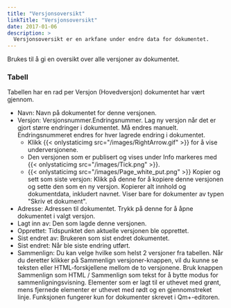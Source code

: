 ```yaml
---
title: "Versjonsoversikt"
linkTitle: "Versjonsoversikt"
date: 2017-01-06
description: >
  Versjonsoversikt er en arkfane under endre data for dokumentet.
---
```

Brukes til å gi en oversikt over alle versjoner av dokumentet.

### Tabell

Tabellen har en rad per Versjon (Hovedversjon) dokumentet har vært gjennom.

- Navn: Navn på dokumentet for denne versjonen.
- Versjon: Versjonsnummer.Endringsnummer. Lag ny versjon når det er gjort større endringer i dokumentet. Må endres manuelt. Endringsnummeret endres for hver lagrede endring i dokumentet.
  - Klikk {{< onlystaticimg src="/images/RightArrow.gif" >}} for å vise underversjonene.
  - Den versjonen som er publisert og vises under Info markeres med {{< onlystaticimg src="/images/Tick.png" >}}.
  - {{< onlystaticimg src="/images/Page_white_put.png" >}} Kopier og sett som siste versjon: Klikk på denne for å kopiere denne versjonen og sette den som en ny versjon. Kopierer alt innhold og dokumentdata, inkludert navnet. Viser bare for dokumenter av typen "Skriv et dokument".
- Adresse: Adressen til dokumentet. Trykk på denne for å åpne dokumentet i valgt versjon.
- Lagt inn av: Den som lagde denne versjonen.
- Opprettet: Tidspunktet den aktuelle versjonen ble opprettet.
- Sist endret av: Brukeren som sist endret dokumentet.
- Sist endret: Når ble siste endring utført.
- Sammenlign: Du kan velge hvilke som helst 2 versjoner fra tabellen. Når du deretter klikker på Sammenlign versjoner-knappen, vil du kunne se teksten eller HTML-forskjellene mellom de to versjonene. Bruk knappen Sammenlign som HTML / Sammenlign som tekst for å bytte modus for sammenligningsvisning. Elementer som er lagt til er uthevet med grønt, mens fjernede elementer er uthevet med rødt og en gjennomstreket linje. Funksjonen fungerer kun for dokumenter skrevet i Qm+-editoren.